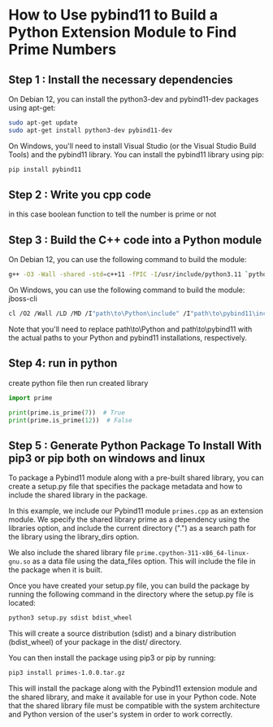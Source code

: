 # How to Use pybind11 to Build a Python Extension Module to Find Prime Numbers

## Step 1 : Install the necessary dependencies

On Debian 12, you can install the python3-dev and pybind11-dev packages using apt-get:

```bash
sudo apt-get update
sudo apt-get install python3-dev pybind11-dev
```

On Windows, you'll need to install Visual Studio (or the Visual Studio Build Tools) and the pybind11 library. You can install the pybind11 library using pip:

```cmd
pip install pybind11
```

## Step 2 : Write you cpp code

in this case boolean function to tell the number is prime or not

## Step 3 : Build the C++ code into a Python module

On Debian 12, you can use the following command to build the module:

```bash
g++ -O3 -Wall -shared -std=c++11 -fPIC -I/usr/include/python3.11 `python3 -m pybind11 --includes` prime.cpp -o prime`python3-config --extension-suffix`
```

On Windows, you can use the following command to build the module:
jboss-cli

```bash
cl /O2 /Wall /LD /MD /I"path\to\Python\include" /I"path\to\pybind11\include" prime.cpp /link /LIBPATH:"path\to\Python\libs" /OUT:prime.pyd
```

Note that you'll need to replace path\to\Python and path\to\pybind11 with the actual paths to your Python and pybind11 installations, respectively.

## Step 4: run in python

create python file then run created library

```python
import prime

print(prime.is_prime(7))  # True
print(prime.is_prime(12))  # False
```

## Step 5 : Generate Python Package To Install With pip3 or pip both on windows and linux

To package a Pybind11 module along with a pre-built shared library, you can create a setup.py file that specifies the package metadata and how to include the shared library in the package.

In this example, we include our Pybind11 module ```primes.cpp``` as an extension module. We specify the shared library prime as a dependency using the libraries option, and include the current directory (".") as a search path for the library using the library_dirs option.

We also include the shared library file ```prime.cpython-311-x86_64-linux-gnu.so``` as a data file using the data_files option. This will include the file in the package when it is built.

Once you have created your setup.py file, you can build the package by running the following command in the directory where the setup.py file is located:

```bash
python3 setup.py sdist bdist_wheel
```

This will create a source distribution (sdist) and a binary distribution (bdist_wheel) of your package in the dist/ directory.

You can then install the package using pip3 or pip by running:

```bash
pip3 install primes-1.0.0.tar.gz
```

This will install the package along with the Pybind11 extension module and the shared library, and make it available for use in your Python code. Note that the shared library file must be compatible with the system architecture and Python version of the user's system in order to work correctly.
